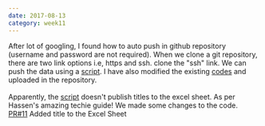 ```yaml
---
date: 2017-08-13
category: week11
---
```


After lot of googling, I found how to auto push in github repository (username and password are not required). When we clone a git repository, there are two link options i.e, https and ssh. clone the "ssh" link. We can push the data using a [script](https://github.com/AnamikaD/AnamikaD.github.io/tree/master/scripts). I have also modified the existing [codes](https://github.com/AnamikaD/AnamikaD.github.io/tree/master/code) and uploaded in the repository.  
<br/>
Apparently, the [script](https://github.com/auremoser/sg-events/blob/master/index.js) doesn't publish titles to the excel sheet. As per Hassen's amazing techie guide! We made some changes to the code. 
<br/>
[PR#11](https://github.com/auremoser/sg-events/pull/11) Added title to the Excel Sheet



